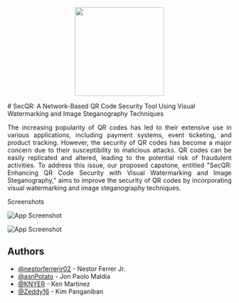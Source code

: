
<p align="center">
  <img width="200" height="200" src="https://i.imgur.com/r6onlLB.png">
</p>
# SecQR: A Network-Based QR Code Security Tool Using Visual Watermarking and Image Steganography Techniques

<p align="justify">The increasing popularity of QR codes has led to their extensive use in various applications, including payment systems, event ticketing, and product tracking. However, the security of QR codes has become a major concern due to their susceptibility to malicious attacks. QR codes can be easily replicated and altered, leading to the potential risk of fraudulent activities. To address this issue, our proposed capstone, entitled "SecQR: Enhancing QR Code Security with Visual Watermarking and Image Steganography," aims to improve the security of QR codes by incorporating visual watermarking and image steganography techniques.</p


## Screenshots

![App Screenshot](https://i.imgur.com/lu8LXHv.png)

![App Screenshot](https://i.imgur.com/7ra4n3e.png)


## Authors

- [@nestorferrerjr02](https://www.github.com/nestorferrerjr02) - Nestor Ferrer Jr.
- [@asnPotato](https://www.github.com/asnPotato) - Jon Paolo Maldia
- [@KNYER](https://www.github.com/KNYER) - Ken Martinez
- [@Zeddy16](https://www.github.com/Zeddy16) - Kim Panganiban

